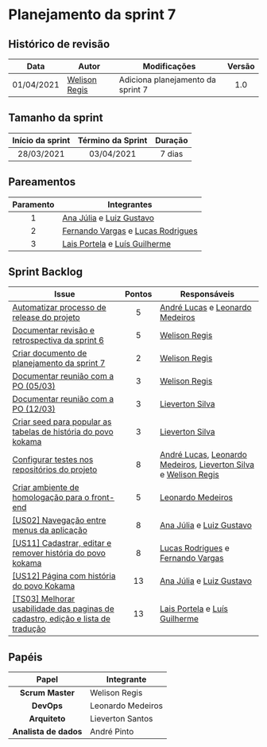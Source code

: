 # Planejamento da sprint 7

## Histórico de revisão

|    Data    | Autor                                           | Modificações                      | Versão |
| :--------: | ----------------------------------------------- | --------------------------------- | :----: |
| 01/04/2021 | [Welison Regis](http://www.github.com/WelisonR) | Adiciona planejamento da sprint 7 |  1.0   |

## Tamanho da sprint

| Início da sprint | Término da Sprint | Duração |
| :--------------: | :---------------: | :-----: |
|    28/03/2021    |    03/04/2021     | 7 dias  |

## Pareamentos

| Paramento | Integrantes                                                                                            |
| :-------: | ------------------------------------------------------------------------------------------------------ |
|     1     | [Ana Júlia](http://www.github.com/aluzianobriceno) e [Luiz Gustavo](http://www.github.com/LightZX)     |
|     2     | [Fernando Vargas](http://www.github.com/SFernandoS) e [Lucas Rodrigues](http://www.github.com/nickby2) |
|     3     | [Lais Portela](http://www.github.com/laispa) e [Luís Guilherme](http://www.github.com/luisgaboardi)    |

## Sprint Backlog

| Issue                                                                                                                                                    | Pontos | Responsáveis                                                                                                                                                                                       |
| -------------------------------------------------------------------------------------------------------------------------------------------------------- | :----: | -------------------------------------------------------------------------------------------------------------------------------------------------------------------------------------------------- |
| [Automatizar processo de release do projeto](https://github.com//fga-eps-mds/2020.2-Projeto-Kokama-Wiki/issues/125)                                      |   5    | [André Lucas](https://github.com/andrelucax) e [Leonardo Medeiros](https://github.com/leomedeiros1)                                                                                                |
| [Documentar revisão e retrospectiva da sprint 6](https://github.com//fga-eps-mds/2020.2-Projeto-Kokama-Wiki/issues/132)                                  |   5    | [Welison Regis](https://github.com/WelisonR)                                                                                                                                                       |
| [Criar documento de planejamento da sprint 7](https://github.com//fga-eps-mds/2020.2-Projeto-Kokama-Wiki/issues/131)                                     |   2    | [Welison Regis](https://github.com/WelisonR)                                                                                                                                                       |
| [Documentar reunião com a PO (05/03)](https://github.com//fga-eps-mds/2020.2-Projeto-Kokama-Wiki/issues/130)                                             |   3    | [Welison Regis](https://github.com/WelisonR)                                                                                                                                                       |
| [Documentar reunião com a PO (12/03)](https://github.com//fga-eps-mds/2020.2-Projeto-Kokama-Wiki/issues/129)                                             |   3    | [Lieverton Silva](https://github.com/lievertom)                                                                                                                                                    |
| [Criar seed para popular as tabelas de história do povo kokama](https://github.com//fga-eps-mds/2020.2-Projeto-Kokama-Wiki/issues/128)                   |   3    | [Lieverton Silva](https://github.com/lievertom)                                                                                                                                                    |
| [Configurar testes nos repositórios do projeto](https://github.com//fga-eps-mds/2020.2-Projeto-Kokama-Wiki/issues/127)                                   |   8    | [André Lucas](https://github.com/andrelucax), [Leonardo Medeiros](https://github.com/leomedeiros1), [Lieverton Silva](https://github.com/lievertom) e [Welison Regis](https://github.com/WelisonR) |
| [Criar ambiente de homologação para o front-end](https://github.com//fga-eps-mds/2020.2-Projeto-Kokama-Wiki/issues/126)                                  |   5    | [Leonardo Medeiros](https://github.com/leomedeiros1)                                                                                                                                               |
| [[US02] Navegação entre menus da aplicação](https://github.com//fga-eps-mds/2020.2-Projeto-Kokama-Wiki/issues/83)                                        |   8    | [Ana Júlia](https://github.com/aluzianobriceno) e [Luiz Gustavo](https://github.com/LightZX)                                                                                                       |
| [[US11] Cadastrar, editar e remover história do povo kokama](https://github.com//fga-eps-mds/2020.2-Projeto-Kokama-Wiki/issues/122)                      |   8    | [Lucas Rodrigues](https://github.com/nickby2) e [Fernando Vargas](https://github.com/SFernandoS)                                                                                                   |
| [[US12] Página com história do povo Kokama](https://github.com//fga-eps-mds/2020.2-Projeto-Kokama-Wiki/issues/123)                                       |   13   | [Ana Júlia](https://github.com/aluzianobriceno) e [Luiz Gustavo](https://github.com/LightZX)                                                                                                       |
| [[TS03] Melhorar usabilidade das paginas de cadastro, edição e lista de tradução](https://github.com//fga-eps-mds/2020.2-Projeto-Kokama-Wiki/issues/104) |   13   | [Lais Portela](https://github.com/laispa) e [Luís Guilherme](https://github.com/luisgaboardi)                                                                                                      |

## Papéis

|         Papel         | Integrante        |
| :-------------------: | ----------------- |
|   **Scrum Master**    | Welison Regis     |
|      **DevOps**       | Leonardo Medeiros |
|     **Arquiteto**     | Lieverton Santos  |
| **Analista de dados** | André Pinto       |
